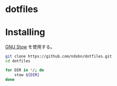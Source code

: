 # dotfiles

# Installing
[GNU Stow](https://www.gnu.org/software/stow/) を使用する。

```bash
git clone https://github.com/ndxbn/dotfiles.git
cd dotfiles

for DIR in */; do
    stow ${DIR}
done
```
